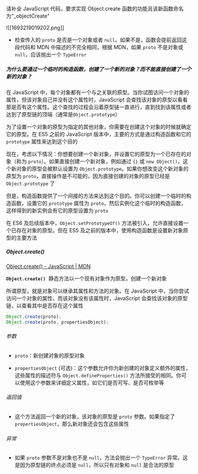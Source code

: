 请补全 JavaScript 代码，要求实现 Object.create 函数的功能且该新函数命名为"\_objectCreate"

![[1693219019202.png]]

- 检查传入的 `proto` 是否是一个对象或者 `null`。如果不是，函数会提前返回这段代码和 MDN 中描述的不完全相同，根据 MDN，如果 `proto` 不是对象或 `null`，应该抛出一个 `TypeError`

##### 为什么要通过一个临时的构造函数，创建了一个新的对象？而不能直接创建了一个新的对象？

在 JavaScript 中，每个对象都有一个与之关联的原型。当你试图访问一个对象的属性，但该对象自己并没有这个属性时，JavaScript 会查找该对象的原型以看看那是否有这个属性。这个查找的过程会沿着原型链一直进行，直到找到该属性或者达到了原型链的顶端（通常是`Object.prototype`）

为了设置一个对象的原型为指定的其他对象，你需要在创建这个对象的时候就确定它的原型。在 ES5 之前的 JavaScript 版本中，主要的方式是通过构造函数和它的 `prototype` 属性来达到这个目的

现在，考虑以下情况：你想要创建一个新对象，并设置它的原型为一个已存在的对象（称为 `proto`）。如果直接创建一个新对象，例如通过 `{}` 或 `new Object()`，这个新对象的原型会被默认设置为 `Object.prototype`。如果你想改变这个新对象的原型为 `proto`，直接操作是不可能的，因为直接创建的对象的原型已经是 `Object.prototype` 了

但是，构造函数提供了一个间接的方法来达到这个目的。你可以创建一个临时的构造函数，设置它的 `prototype` 属性为 `proto`，然后实例化这个临时的构造函数，这样得到的新实例会有它的原型设置为 `proto`

在 ES6 及后续版本中，`Object.setPrototypeOf()` 方法被引入，允许直接设置一个已存在对象的原型。但在 ES5 及之前的版本中，使用构造函数是设置新对象原型的主要方法

##### Object.create()

[Object.create() - JavaScript | MDN](https://developer.mozilla.org/zh-CN/docs/Web/JavaScript/Reference/Global_Objects/Object/create)

**`Object.create()`**  静态方法以一个现有对象作为原型，创建一个新对象

所谓原型，就是对象可以继承其属性和方法的对象。在 JavaScript 中，当你尝试访问一个对象的属性，而该对象没有该属性时，JavaScript 会查找该对象的原型链，以查看其中是否存在这个属性

```JavaScript
Object.create(proto);
Object.create(proto, propertiesObject);
```

###### 参数

- `proto`：新创建对象的原型对象

- `propertiesObject` (可选)：这个参数允许你为新创建的对象定义额外的属性，这些属性的描述符与 `Object.defineProperties()` 方法所接受的相同。你可以使用这个参数来详细定义属性，如它们是否可写、是否可枚举等

###### 返回值

- 这个方法返回一个新的对象，该对象的原型是 `proto` 参数。如果指定了 `propertiesObject`，那么新对象还会包含这些属性

###### 异常

- 如果 `proto` 参数不是对象也不是 `null`，方法会抛出一个 `TypeError` 异常。这是因为原型链的终点必须是 `null`，所以只有对象和 `null` 是合法的原型
